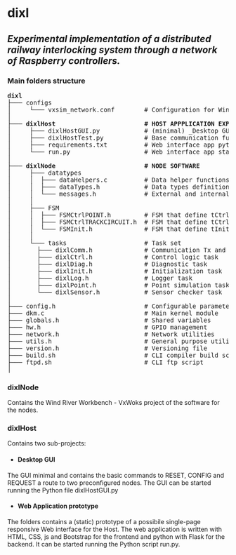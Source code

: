 # dixl 
## _Experimental implementation of a distributed railway interlocking system through a network of Raspberry controllers._

### Main folders structure

<pre>
<b>dixl</b>
├─── configs
│     └─── vxsim_network.conf        # Configuration for Wind River Network Daemon for VxWorks Simulator (vxsimnetds)
│       
├─── <b>dixlHost                        # HOST APPPLICATION EXPERIMENTS</b>
│     ├─── dixlHostGUI.py            # (minimal) _Desktop GUI_
│     ├─── dixlHostTest.py           # Base communication function and test data
│     ├─── requirements.txt          # Web interface app python packages requirements
│     └─── run.py                    # Web interface app start script
│           
├─── <b>dixlNode                        # NODE SOFTWARE</b>
│     ├─── datatypes
│     │  ├─── dataHelpers.c          # Data helper functions
│     │  ├─── dataTypes.h            # Data types definitions
│     │  └─── messages.h             # External and internal messages definitions
│     │       
│     ├─── FSM
│     │  ├─── FSMCtrlPOINT.h         # FSM that define tCtrl task behaviour when operating as a Point controller
│     │  ├─── FSMCtrlTRACKCIRCUIT.h  # FSM that define tCtrl task behaviour when operating as a Track Circuit controller
│     │  └─── FSMInit.h              # FSM that define tInit task behaviour
│     │       
│     └─── tasks                     # Task set
│       ├─── dixlComm.h              # Communication Tx and Rx tasks common definitions
│       ├─── dixlCtrl.h              # Control logic task
│       ├─── dixlDiag.h              # Diagnostic task
│       ├─── dixlInit.h              # Initialization task
│       ├─── dixlLog.h               # Logger task
│       ├─── dixlPoint.h             # Point simulation task
│       └─── dixlSensor.h            # Sensor checker task
│
├─── config.h                        # Configurable parameters
├─── dkm.c                           # Main kernel module
├─── globals.h                       # Shared variables 
├─── hw.h                            # GPIO management
├─── network.h                       # Network utilities
├─── utils.h                         # General purpose utilities
├─── version.h                       # Versioning file
├─── build.sh                        # CLI compiler build script
├─── ftpd.sh                         # CLI ftp script
│    
</pre>

### dixlNode
Contains the Wind River Workbench - VxWoks project of the software for the nodes.

### dixlHost
Contains two sub-projects:

- #### Desktop GUI
The GUI minimal and contains the basic commands to RESET, CONFIG and REQUEST a route to two preconfigured nodes.
The GUI can be started running the Python file dixlHostGUI.py

- #### Web Application prototype
The folders contains a (static) prototype of a possibile single-page responsive Web interface for the Host.
The web application is written with HTML, CSS, js and Bootstrap for the frontend and python with Flask for the backend.
It can be started running the Python script run.py.
